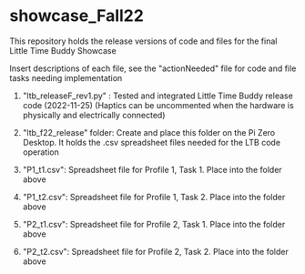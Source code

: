 # showcase_Fall22

This repository holds the release versions of code and files for the final Little Time Buddy Showcase

Insert descriptions of each file, see the "actionNeeded" file for code and file tasks needing implementation

1. "ltb_releaseF_rev1.py" : Tested and integrated Little Time Buddy release code (2022-11-25)
(Haptics can be uncommented when the hardware is physically and electrically connected)

2. "ltb_f22_release" folder: Create and place this folder on the Pi Zero Desktop. It holds the .csv spreadsheet files needed for the LTB code operation

3. "P1_t1.csv": Spreadsheet file for Profile 1, Task 1. Place into the folder above
4. "P1_t2.csv": Spreadsheet file for Profile 1, Task 2. Place into the folder above
5. "P2_t1.csv": Spreadsheet file for Profile 2, Task 1. Place into the folder above
6. "P2_t2.csv": Spreadsheet file for Profile 2, Task 2. Place into the folder above
